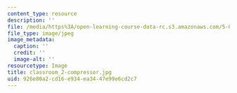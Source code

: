 ```yaml
---
content_type: resource
description: ''
file: /media/https%3A/open-learning-course-data-rc.s3.amazonaws.com/5-07sc-biological-chemistry-i-fall-2013/926e80a2cd16e934ea3447e99e6cd2c7_classroom_2-compressor.jpg
file_type: image/jpeg
image_metadata:
  caption: ''
  credit: ''
  image-alt: ''
resourcetype: Image
title: classroom_2-compressor.jpg
uid: 926e80a2-cd16-e934-ea34-47e99e6cd2c7
---
```

